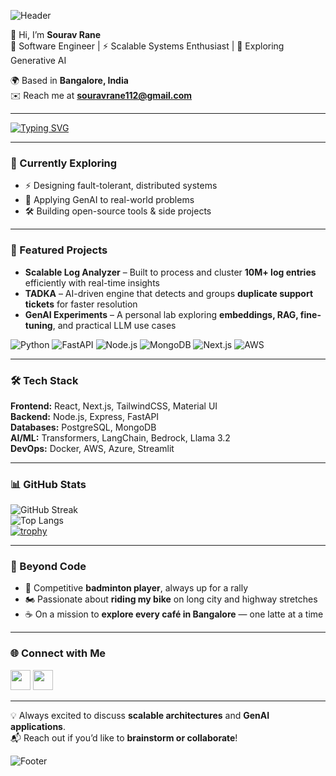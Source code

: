 ![Header](https://capsule-render.vercel.app/api?type=waving&color=8A2BE2,00BFFF&height=200&section=header&text=Sourav%20Rane&fontSize=50&animation=fadeIn&fontAlignY=35&desc=Software%20Engineer%20%7C%20Scalable%20Systems%20and%20GenAI%20Enthusiast&descAlignY=55&descAlign=50)


👋 Hi, I’m **Sourav Rane**  
🚀 Software Engineer | ⚡ Scalable Systems Enthusiast | 🤖 Exploring Generative AI  

🌍 Based in **Bangalore, India**  
✉️ Reach me at **[souravrane112@gmail.com](mailto:souravrane112@gmail.com)**  

---

[![Typing SVG](https://readme-typing-svg.demolab.com?size=22&pause=800&width=650&lines=Building+Scalable+Systems;Exploring+Generative+AI;Always+Learning+and+Sharing)](https://github.com/DenverCoder1/readme-typing-svg)

---

### 🌱 Currently Exploring
- ⚡ Designing fault-tolerant, distributed systems  
- 🤖 Applying GenAI to real-world problems  
- 🛠️ Building open-source tools & side projects  

---

### 🚀 Featured Projects
- **Scalable Log Analyzer** – Built to process and cluster **10M+ log entries** efficiently with real-time insights  
- **TADKA** – AI-driven engine that detects and groups **duplicate support tickets** for faster resolution  
- **GenAI Experiments** – A personal lab exploring **embeddings, RAG, fine-tuning**, and practical LLM use cases  

![Python](https://img.shields.io/badge/Python-3.12-blue?logo=python)
![FastAPI](https://img.shields.io/badge/FastAPI-async-green?logo=fastapi)
![Node.js](https://img.shields.io/badge/Node.js-Backend-green?logo=node.js)
![MongoDB](https://img.shields.io/badge/MongoDB-NoSQL-brightgreen?logo=mongodb)
![Next.js](https://img.shields.io/badge/Next.js-Fullstack-black?logo=next.js)
![AWS](https://img.shields.io/badge/AWS-Cloud-orange?logo=amazonaws)

---

### 🛠️ Tech Stack
**Frontend:** React, Next.js, TailwindCSS, Material UI  
**Backend:** Node.js, Express, FastAPI  
**Databases:** PostgreSQL, MongoDB  
**AI/ML:** Transformers, LangChain, Bedrock, Llama 3.2  
**DevOps:** Docker, AWS, Azure, Streamlit  

---

### 📊 GitHub Stats
![GitHub Streak](https://github-readme-streak-stats.herokuapp.com/?user=souravrane&theme=radical&hide_border=true)  
![Top Langs](https://github-readme-stats.vercel.app/api/top-langs/?username=souravrane&layout=compact&theme=radical)  
[![trophy](https://github-profile-trophy.vercel.app/?username=souravrane&theme=onedark)](https://github.com/ryo-ma/github-profile-trophy)

---

### 🎯 Beyond Code
- 🏸 Competitive **badminton player**, always up for a rally  
- 🏍️ Passionate about **riding my bike** on long city and highway stretches  
- ☕ On a mission to **explore every café in Bangalore** — one latte at a time  

---

### 🌐 Connect with Me
<p align="left">
<a href="https://www.github.com/souravrane" target="_blank"><img src="https://raw.githubusercontent.com/danielcranney/readme-generator/main/public/icons/socials/github.svg" width="32" height="32" /></a>
<a href="https://www.linkedin.com/in/souravrane" target="_blank"><img src="https://raw.githubusercontent.com/danielcranney/readme-generator/main/public/icons/socials/linkedin.svg" width="32" height="32" /></a>
</p>

---

💡 Always excited to discuss **scalable architectures** and **GenAI applications**.  
📬 Reach out if you’d like to **brainstorm or collaborate**!

![Footer](https://capsule-render.vercel.app/api?type=waving&color=8A2BE2,00BFFF&height=120&section=footer)
